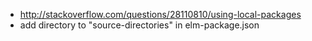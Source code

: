 - http://stackoverflow.com/questions/28110810/using-local-packages
- add directory to "source-directories" in elm-package.json
